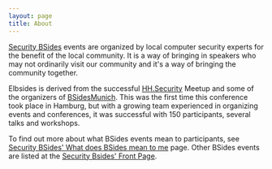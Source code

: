 ```yaml
---
layout: page
title: About
---
```


[Security BSides](http://securitybsides.com) events are organized by local computer security experts for the benefit of the local community. It is a way of bringing in speakers who may not ordinarily visit our community and it's a way of bringing the community together.

Elbsides is derived from the successful [HH.Security](https://www.meetup.com/hh-security/) Meetup and some of the organizers of [BSidesMunich](https://bsidesmunich.org). This was the first time this conference took place in Hamburg, but with a growing team experienced in organizing events and conferences, it was successful with 150 participants, several talks and workshops.

To find out more about what BSides events mean to participants, see [Security BSides' What does BSides mean to me](http://www.securitybsides.com/w/page/87930010/What%20BSides%20Means) page. Other BSides events are listed at the [Security Bsides' Front Page](http://www.securitybsides.com/w/page/12194156/FrontPage).
